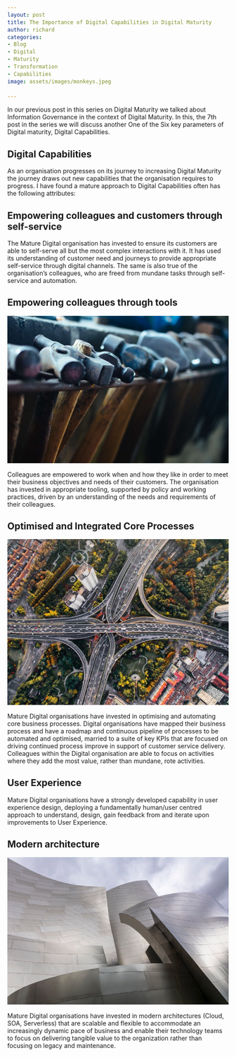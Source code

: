 ```yaml
---
layout: post
title: The Importance of Digital Capabilities in Digital Maturity
author: richard
categories:
- Blog
- Digital
- Maturity
- Transformation
- Capabilities
image: assets/images/monkeys.jpeg

---
```

In our previous post in this series on Digital Maturity we talked about Information Governance in the context of Digital Maturity. In this, the 7th post in the series we will discuss another One of the Six key parameters of Digital maturity, Digital Capabilities.

## Digital Capabilities

As an organisation progresses on its journey to increasing Digital Maturity the journey draws out new capabilities that the organisation requires to progress. I have found a mature approach to Digital Capabilities often has the following attributes:

## Empowering colleagues and customers through self-service

The Mature Digital organisation has invested to ensure its customers are able to self-serve all but the most complex interactions with it. It has used its understanding of customer need and journeys to provide appropriate self-service through digital channels. The same is also true of the organisation’s colleagues, who are freed from mundane tasks through self-service and automation.

## Empowering colleagues through tools

![Hammers](/assets/images/hammers.jpg)

Colleagues are empowered to work when and how they like in order to meet their business objectives and needs of their customers. The organisation has invested in appropriate tooling, supported by policy and working practices, driven by an understanding of the needs and requirements of their colleagues.

## Optimised and Integrated Core Processes

![Roads](/assets/images/road.jpg)

Mature Digital organisations have invested in optimising and automating core business processes. Digital organisations have mapped their business process and have a roadmap and continuous pipeline of processes to be automated and optimised, married to a suite of key KPIs that are focused on driving continued process improve in support of customer service delivery. Colleagues within the Digital organisation are able to focus on activities where they add the most value, rather than mundane, rote activities.

## User Experience

Mature Digital organisations have a strongly developed capability in user experience design, deploying a fundamentally human/user centred approach to understand, design, gain feedback from and iterate upon improvements to User Experience.

## Modern architecture

![Modernist Building](/assets/images/architecture.jpg)

Mature Digital organisations have invested in modern architectures (Cloud, SOA, Serverless) that are scalable and flexible to accommodate an increasingly dynamic pace of business and enable their technology teams to focus on delivering tangible value to the organization rather than focusing on legacy and maintenance.